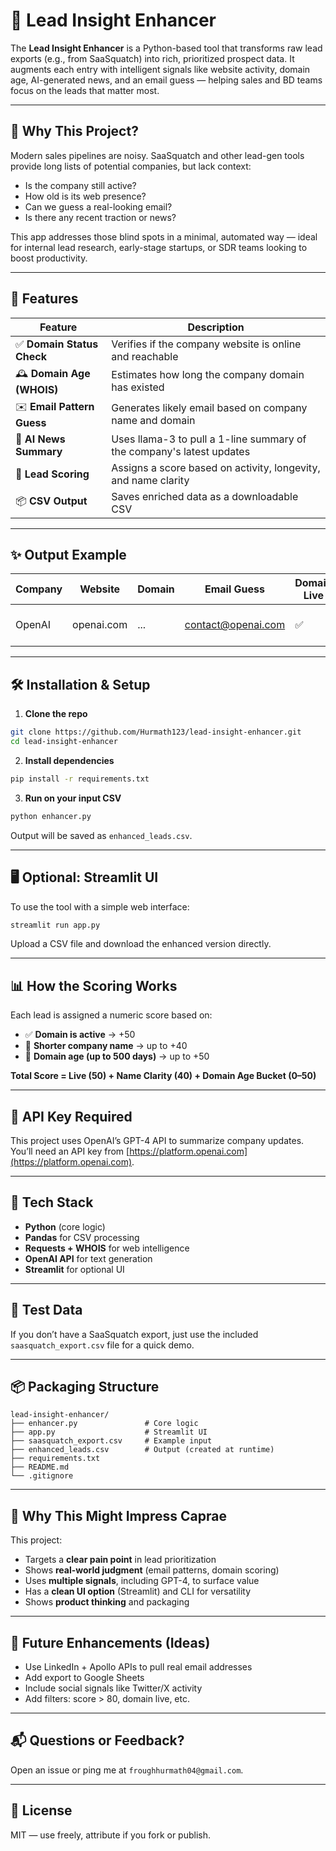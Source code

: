 
# 🧠 Lead Insight Enhancer

The **Lead Insight Enhancer** is a Python-based tool that transforms raw lead exports (e.g., from SaaSquatch) into rich, prioritized prospect data. It augments each entry with intelligent signals like website activity, domain age, AI-generated news, and an email guess — helping sales and BD teams focus on the leads that matter most.

---

## 🚀 Why This Project?

Modern sales pipelines are noisy. SaaSquatch and other lead-gen tools provide long lists of potential companies, but lack context:

- Is the company still active?
- How old is its web presence?
- Can we guess a real-looking email?
- Is there any recent traction or news?

This app addresses those blind spots in a minimal, automated way — ideal for internal lead research, early-stage startups, or SDR teams looking to boost productivity.

---

## 🧩 Features

| Feature | Description |
|--------|-------------|
| ✅ **Domain Status Check** | Verifies if the company website is online and reachable |
| 🕰️ **Domain Age (WHOIS)** | Estimates how long the company domain has existed |
| ✉️ **Email Pattern Guess** | Generates likely email based on company name and domain |
| 🧠 **AI News Summary** | Uses llama-3 to pull a 1-line summary of the company's latest updates |
| 🎯 **Lead Scoring** | Assigns a score based on activity, longevity, and name clarity |
| 📦 **CSV Output** | Saves enriched data as a downloadable CSV |

---

## ✨ Output Example

| Company | Website | Domain | Email Guess | Domain Live | Age (Days) | Company News | Score |
|---------|---------|--------|-------------|--------------|--------------|---------------|-------|
| OpenAI | openai.com | ... | contact@openai.com | ✅ | 2900 | "Launched GPT-4 Turbo." | 91 |

---

## 🛠️ Installation & Setup

1. **Clone the repo**

```bash
git clone https://github.com/Hurmath123/lead-insight-enhancer.git
cd lead-insight-enhancer
```

2. **Install dependencies**

```bash
pip install -r requirements.txt
```

3. **Run on your input CSV**

```bash
python enhancer.py
```

Output will be saved as `enhanced_leads.csv`.

---

## 🖥️ Optional: Streamlit UI

To use the tool with a simple web interface:

```bash
streamlit run app.py
```

Upload a CSV file and download the enhanced version directly.

---

## 📊 How the Scoring Works

Each lead is assigned a numeric score based on:

- ✅ **Domain is active** → +50
- 🧠 **Shorter company name** → up to +40
- 📅 **Domain age (up to 500 days)** → up to +50

**Total Score = Live (50) + Name Clarity (40) + Domain Age Bucket (0–50)**

---

## 🔐 API Key Required

This project uses OpenAI’s GPT-4 API to summarize company updates. You’ll need an API key from [https://platform.openai.com](https://platform.openai.com).

---

## 🤖 Tech Stack

- **Python** (core logic)
- **Pandas** for CSV processing
- **Requests + WHOIS** for web intelligence
- **OpenAI API** for text generation
- **Streamlit** for optional UI

---

## 🧪 Test Data

If you don’t have a SaaSquatch export, just use the included `saasquatch_export.csv` file for a quick demo.

---

## 📦 Packaging Structure

```
lead-insight-enhancer/
├── enhancer.py               # Core logic
├── app.py                    # Streamlit UI
├── saasquatch_export.csv     # Example input
├── enhanced_leads.csv        # Output (created at runtime)
├── requirements.txt
├── README.md
└── .gitignore
```

---

## 📣 Why This Might Impress Caprae

This project:
- Targets a **clear pain point** in lead prioritization
- Shows **real-world judgment** (email patterns, domain scoring)
- Uses **multiple signals**, including GPT-4, to surface value
- Has a **clean UI option** (Streamlit) and CLI for versatility
- Shows **product thinking** and packaging

---

## 🧠 Future Enhancements (Ideas)

- Use LinkedIn + Apollo APIs to pull real email addresses
- Add export to Google Sheets
- Include social signals like Twitter/X activity
- Add filters: score > 80, domain live, etc.

---

## 📬 Questions or Feedback?

Open an issue or ping me at `froughhurmath04@gmail.com`.

---

## 📝 License

MIT — use freely, attribute if you fork or publish.
